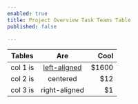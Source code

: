 ```yaml
---
enabled: true
title: Project Overview Task Teams Table
published: false

---
```

| Tables   |      Are      |  Cool |
|----------|:-------------:|------:|
| col 1 is |  [left-aligned](https://google.com) | $1600 |
| col 2 is |    centered   |   $12 |
| col 3 is | right-aligned |    $1 |